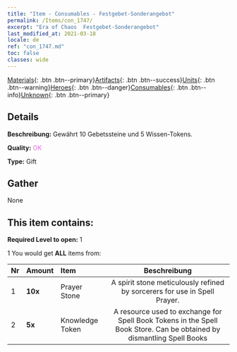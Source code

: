```yaml
---
title: "Item - Consumables - Festgebet-Sonderangebot"
permalink: /Items/con_1747/
excerpt: "Era of Chaos  Festgebet-Sonderangebot"
last_modified_at: 2021-03-18
locale: de
ref: "con_1747.md"
toc: false
classes: wide
---
```

 [Materials](/de/Items/){: .btn .btn--primary}[Artifacts](/de/Items/Artifacts/){: .btn .btn--success}[Units](/de/Items/Units/){: .btn .btn--warning}[Heroes](/de/Items/Heroes/){: .btn .btn--danger}[Consumables](/de/Items/Consumables/){: .btn .btn--info}[Unknown](/de/Items/Unknown/){: .btn .btn--primary}

## Details
 **Beschreibung:** Gewährt 10 Gebetssteine und 5 Wissen-Tokens.

 **Quality:** <span style="color: #DA70D6">OK</span>

 **Type:** Gift

## Gather

  None

## This item contains:

 **Required Level to open:** 1

 1 You would get **ALL** items  from:

  | Nr | Amount |     Item    | Beschreibung |
  |:---|:-------|:------------|:-----------:|
  | 1 |  **10x** | Prayer Stone | A spirit stone meticulously refined by sorcerers for use in Spell Prayer.  | 
  | 2 |  **5x** | Knowledge Token | A resource used to exchange for Spell Book Tokens in the Spell Book Store. Can be obtained by dismantling Spell Books  | 
